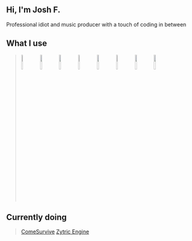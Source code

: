 ## Hi, I'm Josh F.
Professional idiot and music producer with a touch of coding in between

## What I use
> <code><img width="10%"  src="https://cdn.jsdelivr.net/gh/devicons/devicon/icons/kotlin/kotlin-original-wordmark.svg"/></code>
> <code><img width="10%"  src="https://cdn.jsdelivr.net/gh/devicons/devicon/icons/python/python-original-wordmark.svg"/></code>
> <code><img width="10%"  src="https://cdn.jsdelivr.net/gh/devicons/devicon/icons/html5/html5-original-wordmark.svg"/></code>
> <code><img width="10%"  src="https://cdn.jsdelivr.net/gh/devicons/devicon/icons/css3/css3-original-wordmark.svg"/></code>
> <code><img width="10%"  src="https://cdn.jsdelivr.net/gh/devicons/devicon/icons/javascript/javascript-original.svg"/></code>
> <code><img width="10%"  src="https://cdn.jsdelivr.net/gh/devicons/devicon/icons/bootstrap/bootstrap-plain-wordmark.svg"/></code>
> <code><img width="10%"  src="https://cdn.jsdelivr.net/gh/devicons/devicon/icons/flask/flask-original-wordmark.svg"/></code>
> <code><img width="10%"  src="https://cdn.jsdelivr.net/gh/devicons/devicon/icons/express/express-original-wordmark.svg"/></code>

## Currently doing
> [ComeSurvive](https://discord.gg/comesurvive) 
> [Zytric Engine](https://engine.zytric.studios)
